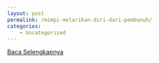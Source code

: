 ```yaml
---
layout: post
permalink: /mimpi-melarikan-diri-dari-pembunuh/
categories:
    - Uncategorized
---
```


[Baca Selengkapnya](/08)
